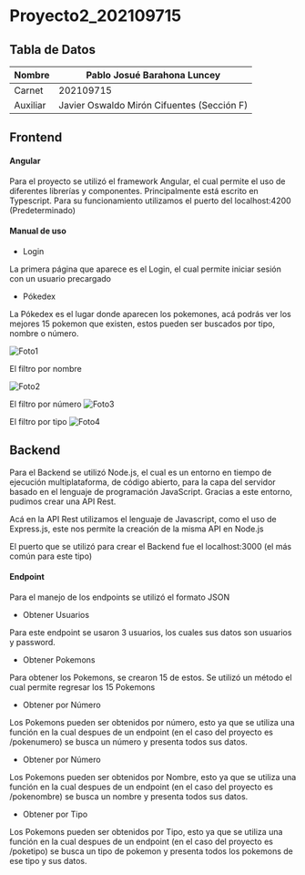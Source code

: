 # Proyecto2_202109715
## Tabla de Datos
| Nombre | Pablo Josué Barahona Luncey |
| ------ | ------ |
| Carnet | 202109715 |
| Auxiliar |  Javier Oswaldo Mirón Cifuentes (Sección F) |

## Frontend
#### Angular
Para el proyecto se utilizó el framework Angular, el cual permite el uso de diferentes librerías y componentes. Principalmente está escrito en Typescript. Para su funcionamiento utilizamos el puerto del localhost:4200 (Predeterminado)

#### Manual de uso

- Login

La primera página que aparece es el Login, el cual permite iniciar sesión con un usuario precargado 


- Pókedex

La Pókedex es el lugar donde aparecen los pokemones, acá podrás ver los mejores 15 pokemon que existen, estos pueden ser buscados por tipo, nombre o número.

![Foto1](https://user-images.githubusercontent.com/98893615/164862061-9633e8f5-3240-4cc3-917e-a6f00613ffcd.png)

El filtro por nombre

![Foto2](https://user-images.githubusercontent.com/98893615/164862465-a25530e3-304b-4d77-a11c-d3d77d63673e.jpg)

El filtro por número
![Foto3](https://user-images.githubusercontent.com/98893615/164862591-870a1c2d-ba53-45cb-bf1a-7c7d301738c2.jpg)

El filtro por tipo
![Foto4](https://user-images.githubusercontent.com/98893615/164862611-8d667ed3-1961-4023-9554-c1598300a5f6.jpg)

## Backend
Para el Backend se utilizó Node.js, el cual es  un entorno en tiempo de ejecución multiplataforma, de código abierto, para la capa del servidor basado en el lenguaje de programación JavaScript. Gracias a este entorno, pudimos crear una API Rest.

Acá en la API Rest utilizamos el lenguaje de Javascript, como el uso de Express.js, este nos permite la creación de la misma API en Node.js

El puerto que se utilizó para crear el Backend fue el localhost:3000 (el más común para este tipo)

#### Endpoint
Para el manejo de los endpoints se utilizó el formato JSON
- Obtener Usuarios

Para este endpoint se usaron 3 usuarios, los cuales sus datos son usuarios y password.
- Obtener Pokemons

Para obtener los Pokemons, se crearon 15 de estos. Se utilizó un método el cual permite regresar los 15 Pokemons
- Obtener por Número

Los Pokemons pueden ser obtenidos por número, esto ya que se utiliza una función en la cual despues de un endpoint (en el caso del proyecto es /pokenumero) se busca un número y presenta todos sus datos.
- Obtener por Número

Los Pokemons pueden ser obtenidos por Nombre, esto ya que se utiliza una función en la cual despues de un endpoint (en el caso del proyecto es /pokenombre) se busca un nombre y presenta todos sus datos.
- Obtener por Tipo

Los Pokemons pueden ser obtenidos por Tipo, esto ya que se utiliza una función en la cual despues de un endpoint (en el caso del proyecto es /poketipo) se busca un tipo de pokemon y presenta todos los pokemons de ese tipo y sus datos.

